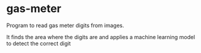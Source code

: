 # gas-meter
Program to read gas meter digits from images.

It finds the area where the digits are and applies a machine learning model to detect the correct digit
